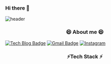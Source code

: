 ### Hi there 👋

<!--
**StandardCircle/StandardCircle** is a ✨ _special_ ✨ repository because its `README.md` (this file) appears on your GitHub profile.

Here are some ideas to get you started:

- 🔭 I’m currently working on ...
- 🌱 I’m currently learning ...
- 👯 I’m looking to collaborate on ...
- 🤔 I’m looking for help with ...
- 💬 Ask me about ...
- 📫 How to reach me: ...
- 😄 Pronouns: ...
- ⚡ Fun fact: ...
-->

![header](https://capsule-render.vercel.app/api?type=soft&color=gradient&height=300&section=header&text=StandardCircle&fontSize=90&animation=fadeIn)

<h3 align = "center"> 😄 About me 😄 </h3>

<p align = "center">
  
[![Tech Blog Badge](http://img.shields.io/badge/-StandardCircle-black?style=flat-square&logo=github&link=https://github.com/StandardCircle/)](https://github.com/StandardCircle/) 
[![Gmail Badge](https://img.shields.io/badge/mae01181@gmail.com-d14836?style=flat-square&logo=Gmail&logoColor=white&link=mailto:mae01181@gmail.com)](mailto:mae01181@gmail.com)
[![Instagram](https://img.shields.io/badge/sw_jung96-ff69b4?style=flat-square&logo=Instagram&logoColor=white)](https://www.instagram.com/sw_jung96/?hl=ko)

  
<h3 align = "center"> ⚡Tech Stack ⚡ </h3>
